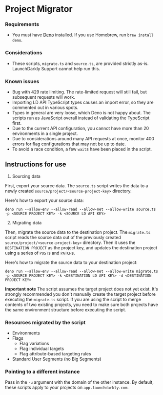 # Project Migrator

### Requirements

- You must have [Deno](https://deno.land/) installed. If you use Homebrew, run `brew install deno`.


### Considerations

- These scripts, `migrate.ts` and `source.ts`, are provided strictly as-is. LaunchDarkly Support cannot help run this.

### Known issues

- Bug with 429 rate limiting. The rate-limited request will still fail,
  but subsequent requests will work.
- Importing LD API TypeScript types causes an import error, so they are commented out
  in various spots.
- Types in general are very loose, which Deno is not happy about. The scripts run as
  JavaScript overall instead of validating the TypeScript first.
- Due to the current API configuration, you cannot have more than 20 environments in a single project.
- Due to considerations around many API requests at once, monitor 400 errors for flag configurations that may not be up to date.
- To avoid a race condition, a few `wait`s have been placed in the script.

## Instructions for use
1. Sourcing data

First, export your source data. The `source.ts` script writes the data to a newly created
`source/project/<source-project-key>` directory.

Here's how to export your source data:

```
deno run --allow-env --allow-read --allow-net --allow-write source.ts -p <SOURCE PROJECT KEY> -k <SOURCE LD API KEY>

```

2. Migrating data

Then, migrate the source data to the destination project. The `migrate.ts` script reads the source data out of the previously created `source/project/<source-project-key>` directory. Then it uses the
`DESTINATION PROJECT` as the project key, and updates the destination project using a series of `POST`s and `PATCH`s.

Here's how to migrate the source data to your destination project:

```
deno run --allow-env --allow-read --allow-net --allow-write migrate.ts -p <SOURCE PROJECT KEY> -k <DESTINATION LD API KEY> -d <DESTINATION PROJECT KEY>

```

**Important note** The script assumes the target project does not yet exist. It's strongly recommended you don't manually create the target project before executing the `migrate.ts` script. If you are using the script to merge contents of two existing projects, you need to make sure both projects have the same environment structure before executing the script.

### Resources migrated by the script
* Environments
* Flags
  * Flag variations
  * Flag individual targets
  * Flag attribute-based targeting rules
* Standard User Segments (no Big Segments)

### Pointing to a different instance

Pass in the `-u` argument with the domain of the other instance. By default, these scripts apply to your projects on `app.launchdarkly.com`.
